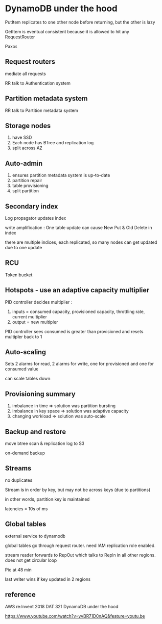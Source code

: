 
# DynamoDB under the hood

PutItem replicates to one other node before returning, but the other is lazy

GetItem is eventual consistent because it is allowed to hit any RequestRouter

Paxos

## Request routers 

mediate all requests

RR talk to Authentication system

## Partition metadata system

RR talk to Partition metadata system

## Storage nodes 

1. have SSD
2. Each node has BTree and replication log
3. split across AZ


## Auto-admin 

1. ensures partition metadata system is up-to-date
2. partition repair
3. table provisioning
4. split partition

## Secondary index

Log propagator updates index

write amplification : One table update can cause New Put & Old Delete in index

there are multiple indices, each replicated, so many nodes can get updated due to one update

## RCU

Token bucket


## Hotspots - use an adaptive capacity multiplier

PID controller decides multiplier : 

1. inputs = consumed capacity, provisioned capacity, throttling rate, current multiplier
1. output = new multipler

PID controller sees consumed is greater than provisioned and resets multipler back to 1 

## Auto-scaling

Sets 2 alarms for read, 2 alarms for write, one for provisioned and one for consumed value

can scale tables down

## Provisioning summary

1. imbalance in time => solution was partition bursting
2. imbalance in key space => solution was adaptive capacity
3. changing workload => solution was auto-scale

## Backup and restore

move btree scan & replication log to S3

on-demand backup

## Streams

no duplicates

Stream is in order by key, but may not be across keys (due to partitions)

in other words, partition key is maintained

latencies = 10s of ms

## Global tables

external service to dynamodb

global tables go through request router.  need IAM replication role enabled.

stream reader forwards to RepOut which talks to RepIn in all other regions.  
does not get circular loop

Pic at 48 min

last writer wins if key updated in 2 regions

## reference

AWS re:Invent 2018 DAT 321 DynamoDB under the hood

https://www.youtube.com/watch?v=yvBR71D0nAQ&feature=youtu.be
